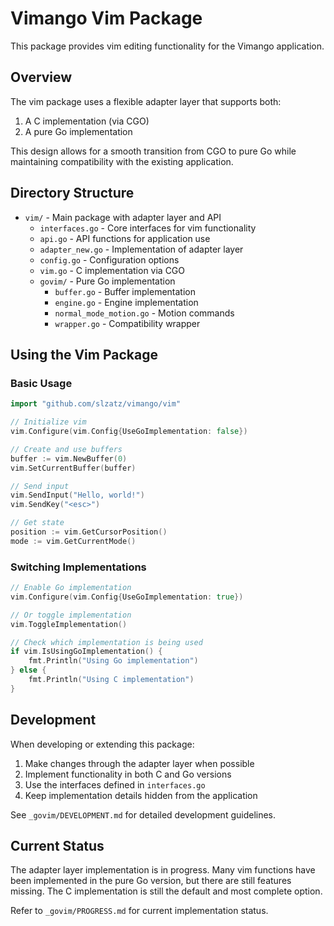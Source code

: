 # Vimango Vim Package

This package provides vim editing functionality for the Vimango application.

## Overview

The vim package uses a flexible adapter layer that supports both:
1. A C implementation (via CGO)
2. A pure Go implementation 

This design allows for a smooth transition from CGO to pure Go while maintaining 
compatibility with the existing application.

## Directory Structure

- `vim/` - Main package with adapter layer and API
  - `interfaces.go` - Core interfaces for vim functionality
  - `api.go` - API functions for application use
  - `adapter_new.go` - Implementation of adapter layer
  - `config.go` - Configuration options
  - `vim.go` - C implementation via CGO
  - `govim/` - Pure Go implementation
    - `buffer.go` - Buffer implementation
    - `engine.go` - Engine implementation
    - `normal_mode_motion.go` - Motion commands
    - `wrapper.go` - Compatibility wrapper

## Using the Vim Package

### Basic Usage

```go
import "github.com/slzatz/vimango/vim"

// Initialize vim
vim.Configure(vim.Config{UseGoImplementation: false})

// Create and use buffers
buffer := vim.NewBuffer(0)
vim.SetCurrentBuffer(buffer)

// Send input
vim.SendInput("Hello, world!")
vim.SendKey("<esc>")

// Get state
position := vim.GetCursorPosition()
mode := vim.GetCurrentMode()
```

### Switching Implementations

```go
// Enable Go implementation
vim.Configure(vim.Config{UseGoImplementation: true})

// Or toggle implementation
vim.ToggleImplementation()

// Check which implementation is being used
if vim.IsUsingGoImplementation() {
    fmt.Println("Using Go implementation")
} else {
    fmt.Println("Using C implementation")
}
```

## Development

When developing or extending this package:

1. Make changes through the adapter layer when possible
2. Implement functionality in both C and Go versions
3. Use the interfaces defined in `interfaces.go`
4. Keep implementation details hidden from the application

See `_govim/DEVELOPMENT.md` for detailed development guidelines.

## Current Status

The adapter layer implementation is in progress. Many vim functions have been
implemented in the pure Go version, but there are still features missing.
The C implementation is still the default and most complete option.

Refer to `_govim/PROGRESS.md` for current implementation status.